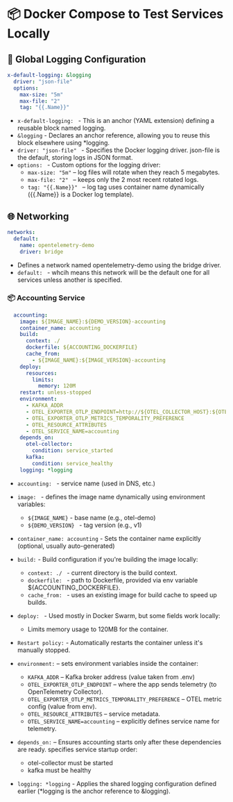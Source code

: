 # 📦 Docker Compose to Test Services Locally

## 🔁 Global Logging Configuration
```yaml
x-default-logging: &logging
  driver: "json-file"
  options:
    max-size: "5m"
    max-file: "2"
    tag: "{{.Name}}"
```

- `x-default-logging: ` - This is an anchor (YAML extension) defining a reusable block named logging.
- `&logging` -  Declares an anchor reference, allowing you to reuse this block elsewhere using *logging.
- `driver: "json-file" ` -  Specifies the Docker logging driver. json-file is the default, storing logs in JSON format.
- `options: ` - Custom options for the logging driver:
  - `max-size: "5m"` – log files will rotate when they reach 5 megabytes.
  - `max-file: "2" ` – keeps only the 2 most recent rotated logs.
  - `tag: "{{.Name}}" ` – log tag uses container name dynamically ({{.Name}} is a Docker log template).

## 🌐 Networking 

```yaml
networks:
  default:
    name: opentelemetry-demo
    driver: bridge
```

- Defines a network named opentelemetry-demo using the bridge driver.
- `default: ` - whcih means this network will be the default one for all services unless another is specified.

### 📦 Accounting Service

```yaml
  accounting:
    image: ${IMAGE_NAME}:${DEMO_VERSION}-accounting
    container_name: accounting
    build:
      context: ./
      dockerfile: ${ACCOUNTING_DOCKERFILE}
      cache_from:
        - ${IMAGE_NAME}:${IMAGE_VERSION}-accounting
    deploy:
      resources:
        limits:
          memory: 120M
    restart: unless-stopped
    environment:
      - KAFKA_ADDR
      - OTEL_EXPORTER_OTLP_ENDPOINT=http://${OTEL_COLLECTOR_HOST}:${OTEL_COLLECTOR_PORT_HTTP}
      - OTEL_EXPORTER_OTLP_METRICS_TEMPORALITY_PREFERENCE
      - OTEL_RESOURCE_ATTRIBUTES
      - OTEL_SERVICE_NAME=accounting
    depends_on:
      otel-collector:
        condition: service_started
      kafka:
        condition: service_healthy
    logging: *logging
```

- `accounting: ` - service name (used in DNS, etc.)
- `image: ` - defines the image name dynamically using environment variables:
  - `${IMAGE_NAME}` -  base name (e.g., otel-demo)
  - `${DEMO_VERSION} ` - tag version (e.g., v1)
- `container_name: accounting` - Sets the container name explicitly (optional, usually auto-generated)

- `build:` - Build configuration if you're building the image locally:
  - `context: ./ ` - current directory is the build context.
  - `dockerfile: ` - path to Dockerfile, provided via env variable ${ACCOUNTING_DOCKERFILE}.
  - `cache_from: ` - uses an existing image for build cache to speed up builds.

- `deploy: ` - Used mostly in Docker Swarm, but some fields work locally:
  - Limits memory usage to 120MB for the container.

- `Restart policy:` - Automatically restarts the container unless it's manually stopped.
  
- `environment:` – sets environment variables inside the container:
  - `KAFKA_ADDR` – Kafka broker address (value taken from .env)
  - `OTEL_EXPORTER_OTLP_ENDPOINT` – where the app sends telemetry (to OpenTelemetry Collector).
  - `OTEL_EXPORTER_OTLP_METRICS_TEMPORALITY_PREFERENCE` – OTEL metric config (value from env).
  - `OTEL_RESOURCE_ATTRIBUTES` – service metadata.
  - `OTEL_SERVICE_NAME=accounting` – explicitly defines service name for telemetry.

- `depends_on:` – Ensures accounting starts only after these dependencies are ready. specifies service startup order:
  - otel-collector must be started
  - kafka must be healthy

- `logging: *logging` -  Applies the shared logging configuration defined earlier (*logging is the anchor reference to &logging).

